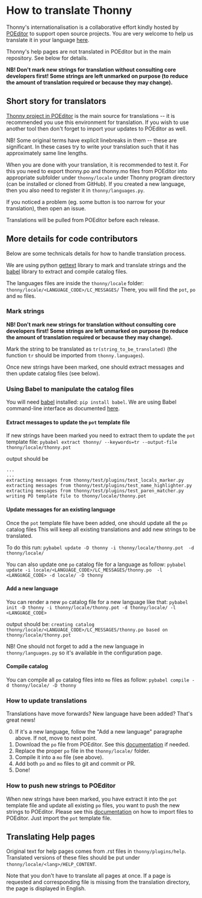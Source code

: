 # How to translate Thonny

Thonny's internationalisation is a collaborative effort kindly hosted by [POEditor](https://poeditor.com) to support open source projects. You are very welcome to help us translate it in your language [here](https://poeditor.com/join/project/Gh188fdYH6).

Thonny's help pages are not translated in POEditor but in the main repository. See below for details.

**NB! Don't mark new strings for translation without consulting core developers first! Some strings are left unmarked on purpose (to reduce the amount of translation required or because they may change).**

## Short story for translators
[Thonny project in POEditor](https://poeditor.com/join/project/Gh188fdYH6) is the main source for translations -- it is recommended you use this environment for translation. If you wish to use another tool then don't forget to import your updates to POEditor as well.

NB! Some original terms have explicit linebreaks in them -- these are significant. In these cases try to write your translation such that it has approximately same line lengths.

When you are done with your translation, it is recommended to test it. For this you need to export thonny.po and thonny.mo files from POEditor into appropriate subfolder under `thonny/locale` under Thonny program directory (can be installed or cloned from GitHub). If you created a new language, then you also need to register it in `thonny/languages.py`.

If you noticed a problem (eg. some button is too narrow for your translation), then open an issue.

Translations will be pulled from POEditor before each release.

## More details for code contributors

Below are some technicals details for how to handle translation process.

We are using python [gettext](https://docs.python.org/3/library/gettext.html) library to mark and translate strings and the  [babel](http://babel.pocoo.org/en/latest/) library to extract and compile catalog files.

The languages files are inside the `thonny/locale` folder: `thonny/locale/<LANGUAGE_CODE>/LC_MESSAGES/`
There, you will find the `pot`, `po` and `mo` files.

### Mark strings

**NB! Don't mark new strings for translation without consulting core developers first! Some strings are left unmarked on purpose (to reduce the amount of translation required or because they may change).**

Mark the string to be translated as `tr(string_to_be_translated)` (the function `tr` should be imported from `thonny.languages`).

Once new strings have been marked, one should extract messages and then update catalog files (see below).

### Using Babel to manipulate the catalog files
You will need [babel](http://babel.pocoo.org/en/latest/) installed: `pip install babel`.
We are using Babel command-line interface as documented [here](http://babel.pocoo.org/en/latest/cmdline.html).


#### Extract messages to update the `pot` template file
If new strings have been marked you need to extract them to update the `pot` template file:
`pybabel extract thonny/ --keywords=tr --output-file thonny/locale/thonny.pot`

output should be
```
...
...
extracting messages from thonny/test/plugins/test_locals_marker.py
extracting messages from thonny/test/plugins/test_name_highlighter.py
extracting messages from thonny/test/plugins/test_paren_matcher.py
writing PO template file to thonny/locale/thonny.pot
```

#### Update messages for an existing language
Once the `pot` template file have been added, one should update all the `po` catalog files
This will keep all existing translations and add new strings to be translated.

To do this run:
`pybabel update -D thonny -i thonny/locale/thonny.pot  -d thonny/locale/`

You can also update one `po` catalog file for a language as follow:
`pybabel update -i locale/<LANGUAGE_CODE>/LC_MESSAGES/thonny.po  -l <LANGUAGE_CODE> -d locale/ -D thonny`


#### Add a new language
You can render a new `po` catalog file for a  new language like that:
`pybabel init -D thonny -i thonny/locale/thonny.pot -d thonny/locale/ -l <LANGUAGE_CODE>`

output should be:
`creating catalog thonny/locale/<LANGUAGE_CODE>/LC_MESSAGES/thonny.po based on thonny/locale/thonny.pot`

NB! One should not forget to add a the new language in `thonny/languages.py` so it's available in the configuration page.

#### Compile catalog
You can compile all `po` catalog files into `mo` files as follow:
`pybabel compile -d thonny/locale/ -D thonny`


### How to update translations
Translations have move forwards? New language have been added? That's great news!

0. If it's a new language, follow the "Add a new language" paragraphe above. If not, move to next point.
1. Download the `po` file from POEditor. See this [documentation](https://poeditor.com/kb/importing-and-exporting-strings) if needed.
2. Replace the proper `po` file in the `thonny/locale/` folder.
3. Compile it into a `mo` file (see above).
4. Add both `po` and `mo` files to git and commit or PR.
5. Done!

### How to push new strings to POEditor
When new strings have been marked, you have extract it into the `pot` template file and update all existing `po` files, you want to push the new strings to POEditor. Please see this [documentation](https://poeditor.com/kb/importing-and-exporting-strings) on how to import files to POEditor. Just import the `pot` template file.

## Translating Help pages

Original text for help pages comes from .rst files in `thonny/plugins/help`. Translated versions of these files should be put under `thonny/locale/<lang>/HELP_CONTENT`.

Note that you don't have to translate all pages at once. If a page is requested and corresponding file is missing from the translation directory, the page is displayed in English.

